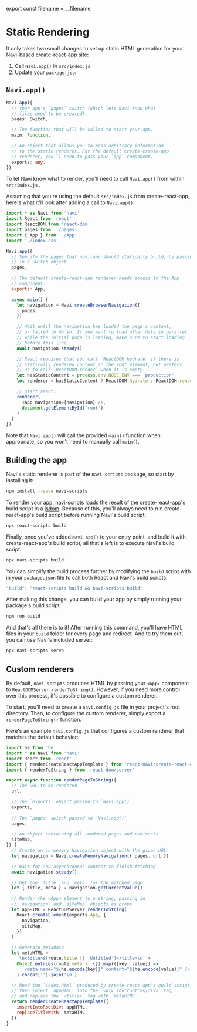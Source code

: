 export const filename = __filename

Static Rendering
================

It only takes two small changes to set up static HTML generation for your Navi-based create-react-app site:

1. Call `Navi.app()` in `src/index.js`
2. Update your `package.json`


`Navi.app()`
------------

```typescript
Navi.app({
  // Your app's `pages` switch (which lets Navi know what
  // files need to be created).
  pages: Switch,

  // The function that will be called to start your app.
  main: Function,

  // An object that allows you to pass arbitrary information
  // to the static renderer. For the default create-create-app
  // renderer, you'll need to pass your `App` component.
  exports: any,
})
```

To let Navi know what to render, you'll need to call `Navi.app()` from within `src/index.js` .

Assuming that you're using the default `src/index.js` from create-react-app, here's what it'll look after adding a call to `Navi.app()`:

```js
import * as Navi from 'navi'
import React from 'react'
import ReactDOM from 'react-dom'
import pages from './pages'
import { App } from './App'
import './index.css'

Navi.app({
  // Specify the pages that navi-app should statically build, by passing
  // in a Switch object
  pages,

  // The default create-react-app renderer needs access to the App
  // component.
  exports: App,

  async main() {
    let navigation = Navi.createBrowserNavigation({
      pages,
    })

    // Wait until the navigation has loaded the page's content,
    // or failed to do so. If you want to load other data in parallel
    // while the initial page is loading, make sure to start loading
    // before this line.
    await navigation.steady()

    // React requires that you call `ReactDOM.hydrate` if there is
    // statically rendered content in the root element, but prefers
    // us to call `ReactDOM.render` when it is empty.
    let hasStaticContent = process.env.NODE_ENV === 'production'
    let renderer = hasStaticContent ? ReactDOM.hydrate : ReactDOM.render

    // Start react.
    renderer(
      <App navigation={navigation} />,
      document.getElementById('root')
    )
  }
})
```

Note that `Navi.app()` will call the provided `main()` function when appropriate, so you won't need to manually call `main()`.


Building the app
----------------

Navi's static renderer is part of the `navi-scripts` package, so start by installing it:

```bash
npm install --save navi-scripts
```

To render your app, navi-scripts loads the result of the create-react-app's build script in a [jsdom](https://github.com/jsdom/jsdom). Because of this, you'll always need to run create-react-app's build script before running Navi's build script:

```bash
npx react-scripts build
```

Finally, once you've added `Navi.app()` to your entry point, and build it with create-react-app's build script, all that's left is to execute Navi's build script:

```bash
npx navi-scripts build
```

You can simplify the build process further by modifying the `build` script with in your `package.json` file to call both React and Navi's build scripts:

```js
"build": "react-scripts build && navi-scripts build"
```

After making this change, you can build your app by simply running your package's build script:

```bash
npm run build
```

And that's all there is to it! After running this command, you'll have HTML files in your `build` folder for every page and redirect. And to try them out, you can use Navi's included server:

```bash
npx navi-scripts serve
```


Custom renderers
----------------

By default, `navi-scripts` produces HTML by passing your `<App>` component to `ReactDOMServer.renderToString()`. However, if you need more control over this process, it's possible to configure a custom renderer.

To start, you'll need to create a `navi.config.js` file in your project's root directory. Then, to configure the custom renderer, simply export a `renderPageToString()` function.

Here's an example `navi.config.js` that configures a custom renderer that matches the default behavior:

```js
import he from 'he'
import * as Navi from 'navi'
import React from 'react'
import { renderCreateReactAppTemplate } from 'react-navi/create-react-app'
import { renderToString } from 'react-dom/server'

export async function renderPageToString({
  // The URL to be rendered
  url,

  // The `exports` object passed to `Navi.app()`
  exports,
  
  // The `pages` switch passed to `Navi.app()`
  pages,

  // An object containing all rendered pages and redirects
  siteMap,
}) {
  // Create an in-memory Navigation object with the given URL
  let navigation = Navi.createMemoryNavigation({ pages, url })

  // Wait for any asynchronous content to finish fetching
  await navigation.steady()

  // Get the `title` and `meta` for the matched page
  let { title, meta } = navigation.getCurrentValue()

  // Render the <App> element to a string, passing in
  // `navigation` and `siteMap` objects as props
  let appHTML = ReactDOMServer.renderToString(
    React.createElement(exports.App, {
      navigation,
      siteMap,
    })
  )

  // Generate metadata 
  let metaHTML =
    `\n<title>${route.title || 'Untitled'}</title>\n` +
    Object.entries(route.meta || {}).map(([key, value]) =>
      `<meta name="${he.encode(key)}" content="${he.encode(value)}" />`
    ).concat('').join('\n')

  // Read the `index.html` produced by create-react-app's build script,
  // then inject `appHTML` into the `<div id="root"></div>` tag,
  // and replace the `<title>` tag with `metaHTML`.
  return renderCreateReactAppTemplate({
    insertIntoRootDiv: appHTML,
    replaceTitleWith: metaHTML,
  })
}
```
